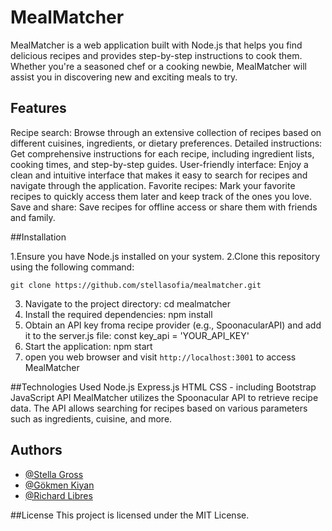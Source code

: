 # MealMatcher

MealMatcher is a web application built with Node.js that helps you find delicious recipes and provides step-by-step instructions to cook them. Whether you're a seasoned chef or a cooking newbie, MealMatcher will assist you in discovering new and exciting meals to try.

## Features
Recipe search: Browse through an extensive collection of recipes based on different cuisines, ingredients, or dietary preferences.
Detailed instructions: Get comprehensive instructions for each recipe, including ingredient lists, cooking times, and step-by-step guides.
User-friendly interface: Enjoy a clean and intuitive interface that makes it easy to search for recipes and navigate through the application.
Favorite recipes: Mark your favorite recipes to quickly access them later and keep track of the ones you love.
Save and share: Save recipes for offline access or share them with friends and family.


##Installation

1.Ensure you have Node.js installed on your system.
2.Clone this repository using the following command:
```git
git clone https://github.com/stellasofia/mealmatcher.git
```
3. Navigate to the project directory: cd mealmatcher
4. Install the required dependencies: npm install
5. Obtain an API key froma  recipe provider (e.g., SpoonacularAPI) and add it to the server.js file: const key_api = 'YOUR_API_KEY'
6. Start the application: npm start
7. open you web browser and visit `http://localhost:3001` to access MealMatcher

##Technologies Used
Node.js
Express.js
HTML
CSS - including Bootstrap
JavaScript
API
MealMatcher utilizes the Spoonacular API to retrieve recipe data. The API allows searching for recipes based on various parameters such as ingredients, cuisine, and more.

## Authors

- [@Stella Gross](https://github.com/GoekmenKiyan)
- [@Gökmen Kiyan](https://github.com/stellasofia)
- [@Richard Libres](https://github.com/bjugoy)


##License
This project is licensed under the MIT License.
